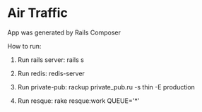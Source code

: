 Air Traffic
================

App was generated by Rails Composer

How to run:

1) Run rails server:
  rails s

2) Run redis:
  redis-server

3) Run private-pub:
  rackup private_pub.ru -s thin -E production

4) Run resque:
  rake resque:work QUEUE='*'
